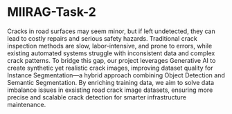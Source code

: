 # MIIRAG-Task-2

Cracks in road surfaces may seem minor, but if left undetected, they can lead to costly repairs and serious safety hazards. Traditional crack inspection methods are slow, labor-intensive, and prone to errors, while existing automated systems struggle with inconsistent data and complex crack patterns. To bridge this gap, our project leverages Generative AI to create synthetic yet realistic crack images, improving dataset quality for Instance Segmentation—a hybrid approach combining Object Detection and Semantic Segmentation. By enriching training data, we aim to solve data imbalance issues in exsisting road crack image datasets, ensuring more precise and scalable crack detection for smarter infrastructure maintenance.
